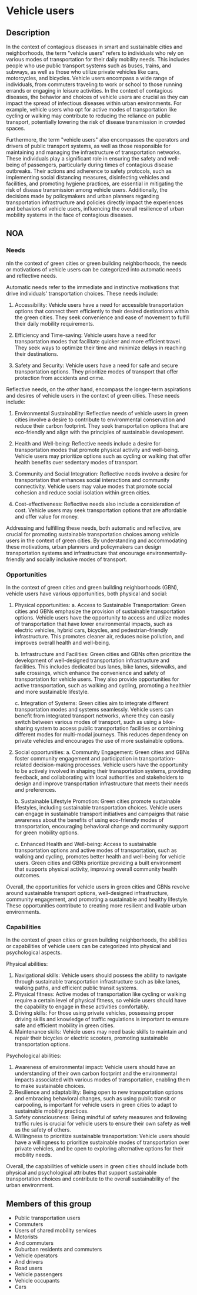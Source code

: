 # Vehicle users

## Description

In the context of contagious diseases in smart and sustainable cities and neighborhoods, the term "vehicle users" refers to individuals who rely on various modes of transportation for their daily mobility needs. This includes people who use public transport systems such as buses, trains, and subways, as well as those who utilize private vehicles like cars, motorcycles, and bicycles. Vehicle users encompass a wide range of individuals, from commuters traveling to work or school to those running errands or engaging in leisure activities. In the context of contagious diseases, the behavior and choices of vehicle users are crucial as they can impact the spread of infectious diseases within urban environments. For example, vehicle users who opt for active modes of transportation like cycling or walking may contribute to reducing the reliance on public transport, potentially lowering the risk of disease transmission in crowded spaces.

Furthermore, the term "vehicle users" also encompasses the operators and drivers of public transport systems, as well as those responsible for maintaining and managing the infrastructure of transportation networks. These individuals play a significant role in ensuring the safety and well-being of passengers, particularly during times of contagious disease outbreaks. Their actions and adherence to safety protocols, such as implementing social distancing measures, disinfecting vehicles and facilities, and promoting hygiene practices, are essential in mitigating the risk of disease transmission among vehicle users. Additionally, the decisions made by policymakers and urban planners regarding transportation infrastructure and policies directly impact the experiences and behaviors of vehicle users, influencing the overall resilience of urban mobility systems in the face of contagious diseases.

## NOA

### Needs

nIn the context of green cities or green building neighborhoods, the needs or motivations of vehicle users can be categorized into automatic needs and reflective needs.

Automatic needs refer to the immediate and instinctive motivations that drive individuals' transportation choices. These needs include:

1. Accessibility: Vehicle users have a need for accessible transportation options that connect them efficiently to their desired destinations within the green cities. They seek convenience and ease of movement to fulfill their daily mobility requirements.

2. Efficiency and Time-saving: Vehicle users have a need for transportation modes that facilitate quicker and more efficient travel. They seek ways to optimize their time and minimize delays in reaching their destinations.

3. Safety and Security: Vehicle users have a need for safe and secure transportation options. They prioritize modes of transport that offer protection from accidents and crime.

Reflective needs, on the other hand, encompass the longer-term aspirations and desires of vehicle users in the context of green cities. These needs include:

1. Environmental Sustainability: Reflective needs of vehicle users in green cities involve a desire to contribute to environmental conservation and reduce their carbon footprint. They seek transportation options that are eco-friendly and align with the principles of sustainable development.

2. Health and Well-being: Reflective needs include a desire for transportation modes that promote physical activity and well-being. Vehicle users may prioritize options such as cycling or walking that offer health benefits over sedentary modes of transport.

3. Community and Social Integration: Reflective needs involve a desire for transportation that enhances social interactions and community connectivity. Vehicle users may value modes that promote social cohesion and reduce social isolation within green cities.

4. Cost-effectiveness: Reflective needs also include a consideration of cost. Vehicle users may seek transportation options that are affordable and offer value for money.

Addressing and fulfilling these needs, both automatic and reflective, are crucial for promoting sustainable transportation choices among vehicle users in the context of green cities. By understanding and accommodating these motivations, urban planners and policymakers can design transportation systems and infrastructure that encourage environmentally-friendly and socially inclusive modes of transport.

### Opportunities

In the context of green cities and green building neighborhoods (GBN), vehicle users have various opportunities, both physical and social:

1. Physical opportunities:
   a. Access to Sustainable Transportation: Green cities and GBNs emphasize the provision of sustainable transportation options. Vehicle users have the opportunity to access and utilize modes of transportation that have lower environmental impacts, such as electric vehicles, hybrid cars, bicycles, and pedestrian-friendly infrastructure. This promotes cleaner air, reduces noise pollution, and improves overall health and well-being.

   b. Infrastructure and Facilities: Green cities and GBNs often prioritize the development of well-designed transportation infrastructure and facilities. This includes dedicated bus lanes, bike lanes, sidewalks, and safe crossings, which enhance the convenience and safety of transportation for vehicle users. They also provide opportunities for active transportation, such as walking and cycling, promoting a healthier and more sustainable lifestyle.

   c. Integration of Systems: Green cities aim to integrate different transportation modes and systems seamlessly. Vehicle users can benefit from integrated transport networks, where they can easily switch between various modes of transport, such as using a bike-sharing system to access public transportation facilities or combining different modes for multi-modal journeys. This reduces dependency on private vehicles and encourages the use of more sustainable options.

2. Social opportunities:
   a. Community Engagement: Green cities and GBNs foster community engagement and participation in transportation-related decision-making processes. Vehicle users have the opportunity to be actively involved in shaping their transportation systems, providing feedback, and collaborating with local authorities and stakeholders to design and improve transportation infrastructure that meets their needs and preferences.

   b. Sustainable Lifestyle Promotion: Green cities promote sustainable lifestyles, including sustainable transportation choices. Vehicle users can engage in sustainable transport initiatives and campaigns that raise awareness about the benefits of using eco-friendly modes of transportation, encouraging behavioral change and community support for green mobility options.

   c. Enhanced Health and Well-being: Access to sustainable transportation options and active modes of transportation, such as walking and cycling, promotes better health and well-being for vehicle users. Green cities and GBNs prioritize providing a built environment that supports physical activity, improving overall community health outcomes.

Overall, the opportunities for vehicle users in green cities and GBNs revolve around sustainable transport options, well-designed infrastructure, community engagement, and promoting a sustainable and healthy lifestyle. These opportunities contribute to creating more resilient and livable urban environments.

### Capabilities

In the context of green cities or green building neighborhoods, the abilities or capabilities of vehicle users can be categorized into physical and psychological aspects.

Physical abilities:
1. Navigational skills: Vehicle users should possess the ability to navigate through sustainable transportation infrastructure such as bike lanes, walking paths, and efficient public transit systems.
2. Physical fitness: Active modes of transportation like cycling or walking require a certain level of physical fitness, so vehicle users should have the capability to engage in these activities comfortably.
3. Driving skills: For those using private vehicles, possessing proper driving skills and knowledge of traffic regulations is important to ensure safe and efficient mobility in green cities.
4. Maintenance skills: Vehicle users may need basic skills to maintain and repair their bicycles or electric scooters, promoting sustainable transportation options.

Psychological abilities:
1. Awareness of environmental impact: Vehicle users should have an understanding of their own carbon footprint and the environmental impacts associated with various modes of transportation, enabling them to make sustainable choices.
2. Resilience and adaptability: Being open to new transportation options and embracing behavioral changes, such as using public transit or carpooling, is important for vehicle users in green cities to adapt to sustainable mobility practices.
3. Safety consciousness: Being mindful of safety measures and following traffic rules is crucial for vehicle users to ensure their own safety as well as the safety of others.
4. Willingness to prioritize sustainable transportation: Vehicle users should have a willingness to prioritize sustainable modes of transportation over private vehicles, and be open to exploring alternative options for their mobility needs.

Overall, the capabilities of vehicle users in green cities should include both physical and psychological attributes that support sustainable transportation choices and contribute to the overall sustainability of the urban environment.

## Members of this group

* Public transportation users
* Commuters
* Users of shared mobility services
* Motorists
* And commuters
* Suburban residents and commuters
* Vehicle operators
* And drivers
* Road users
* Vehicle passengers
* Vehicle occupants
* Cars